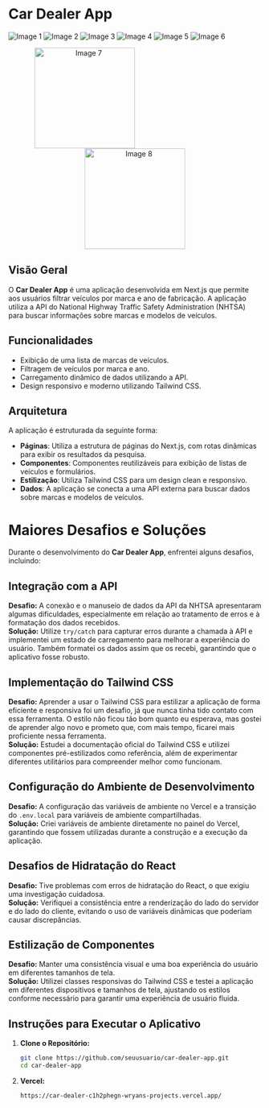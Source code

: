 # Car Dealer App

![Image 1](./public/1.png)
![Image 2](./public/2.png)
![Image 3](./public/3.png)
![Image 4](./public/4.png)
![Image 5](./public/5.png)
![Image 6](./public/6.png)

<p align="center">
  <img src="./public/mobile2.png" alt="Image 7" width="200" style="padding-right: 200px;" />
  <img src="./public/mobile1.png" alt="Image 8" width="200" />
</p>

## Visão Geral

O **Car Dealer App** é uma aplicação desenvolvida em Next.js que permite aos usuários filtrar veículos por marca e ano de fabricação. A aplicação utiliza a API do National Highway Traffic Safety Administration (NHTSA) para buscar informações sobre marcas e modelos de veículos.

## Funcionalidades

- Exibição de uma lista de marcas de veículos.
- Filtragem de veículos por marca e ano.
- Carregamento dinâmico de dados utilizando a API.
- Design responsivo e moderno utilizando Tailwind CSS.

## Arquitetura

A aplicação é estruturada da seguinte forma:

- **Páginas**: Utiliza a estrutura de páginas do Next.js, com rotas dinâmicas para exibir os resultados da pesquisa.
- **Componentes**: Componentes reutilizáveis para exibição de listas de veículos e formulários.
- **Estilização**: Utiliza Tailwind CSS para um design clean e responsivo.
- **Dados**: A aplicação se conecta a uma API externa para buscar dados sobre marcas e modelos de veículos.

# Maiores Desafios e Soluções

Durante o desenvolvimento do **Car Dealer App**, enfrentei alguns desafios, incluindo:

## Integração com a API

**Desafio:** A conexão e o manuseio de dados da API da NHTSA apresentaram algumas dificuldades, especialmente em relação ao tratamento de erros e à formatação dos dados recebidos.  
**Solução:** Utilize `try/catch` para capturar erros durante a chamada à API e implementei um estado de carregamento para melhorar a experiência do usuário. Também formatei os dados assim que os recebi, garantindo que o aplicativo fosse robusto.

## Implementação do Tailwind CSS

**Desafio:** Aprender a usar o Tailwind CSS para estilizar a aplicação de forma eficiente e responsiva foi um desafio, já que nunca tinha tido contato com essa ferramenta. O estilo não ficou tão bom quanto eu esperava, mas gostei de aprender algo novo e prometo que, com mais tempo, ficarei mais proficiente nessa ferramenta.  
**Solução:** Estudei a documentação oficial do Tailwind CSS e utilizei componentes pré-estilizados como referência, além de experimentar diferentes utilitários para compreender melhor como funcionam.

## Configuração do Ambiente de Desenvolvimento

**Desafio:** A configuração das variáveis de ambiente no Vercel e a transição do `.env.local` para variáveis de ambiente compartilhadas.  
**Solução:** Criei variáveis de ambiente diretamente no painel do Vercel, garantindo que fossem utilizadas durante a construção e a execução da aplicação.

## Desafios de Hidratação do React

**Desafio:** Tive problemas com erros de hidratação do React, o que exigiu uma investigação cuidadosa.  
**Solução:** Verifiquei a consistência entre a renderização do lado do servidor e do lado do cliente, evitando o uso de variáveis dinâmicas que poderiam causar discrepâncias.

## Estilização de Componentes

**Desafio:** Manter uma consistência visual e uma boa experiência do usuário em diferentes tamanhos de tela.  
**Solução:** Utilizei classes responsivas do Tailwind CSS e testei a aplicação em diferentes dispositivos e tamanhos de tela, ajustando os estilos conforme necessário para garantir uma experiência de usuário fluida.


## Instruções para Executar o Aplicativo

1. **Clone o Repositório:**

   ```bash
   git clone https://github.com/seuusuario/car-dealer-app.git
   cd car-dealer-app

2. **Vercel:**

   ```bash
   https://car-dealer-c1h2phegn-wryans-projects.vercel.app/

